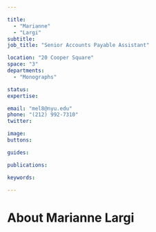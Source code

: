 ```yaml
---

title:
  - "Marianne"
  - "Largi"
subtitle: 
job_title: "Senior Accounts Payable Assistant"

location: "20 Cooper Square"
space: "3"
departments:
  - "Monographs"

status: 
expertise:

email: "mel8@nyu.edu"
phone: "(212) 992-7310"
twitter: 

image: 
buttons:

guides:

publications:

keywords:

---
```


# About Marianne Largi



